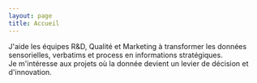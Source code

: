 ```yaml
---
layout: page
title: Accueil
---
```


J'aide les équipes R&D, Qualité et Marketing à transformer les données sensorielles, verbatims et process en informations stratégiques.  
Je m'intéresse aux projets où la donnée devient un levier de décision et d'innovation.


